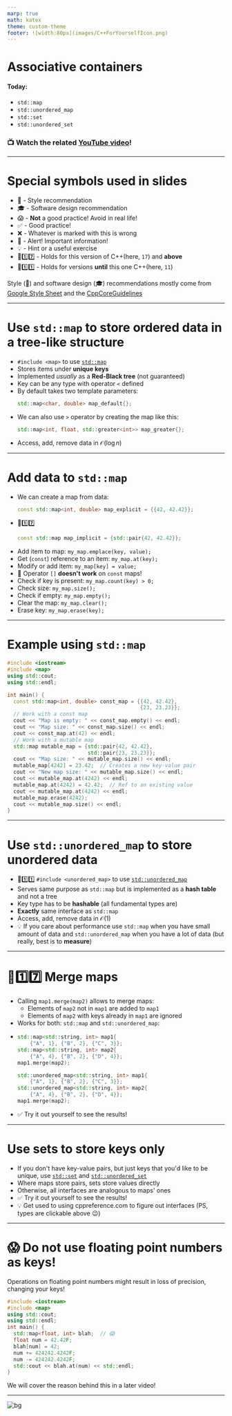 ```yaml
---
marp: true
math: katex
theme: custom-theme
footer: ![width:80px](images/C++ForYourselfIcon.png)
---
```


# Associative containers

#### Today:
- `std::map`
- `std::unordered_map`
- `std::set`
- `std::unordered_set`

### 📺 Watch the related [YouTube video](https://youtu.be/TCu76SYmVCg)! 

---
# Special symbols used in slides
- 🎨 - Style recommendation
- 🎓 - Software design recommendation
- 😱 - **Not** a good practice! Avoid in real life!
- ✅ - Good practice!
- ❌ - Whatever is marked with this is wrong
- 🚨 - Alert! Important information!
- 💡 - Hint or a useful exercise
- 🔼1️⃣7️⃣ - Holds for this version of C++(here, `17`) and **above**
- 🔽1️⃣1️⃣ - Holds for versions **until** this one C++(here, `11`)

Style (🎨) and software design (🎓) recommendations mostly come from [Google Style Sheet](https://google.github.io/styleguide/cppguide.html) and the [CppCoreGuidelines](https://isocpp.github.io/CppCoreGuidelines/CppCoreGuidelines)

---
# Use `std::map` to store ordered data in a tree-like structure
- `#include <map>` to use [`std::map`](https://en.cppreference.com/w/cpp/container/map)
- Stores items under **unique keys**
- Implemented _usually_ as a **Red-Black tree** (not guaranteed)
- Key can be any type with operator `<` defined
- By default takes two template parameters:
  <!-- 
  `CPP_SETUP_START`
  #include <map>
  int main() {
    $PLACEHOLDER
    return 0;
  }
  `CPP_SETUP_END`
  -->
  ```cpp
  std::map<char, double> map_default{};
  ```
- We can also use `>` operator by creating the map like this:
  <!-- 
  `CPP_SETUP_START`
  #include <map>
  int main() {
    $PLACEHOLDER
    return 0;
  }
  `CPP_SETUP_END`
  -->
  ```cpp
  std::map<int, float, std::greater<int>> map_greater{};
  ```
- Access, add, remove data in $\mathcal{O}(\log{}n)$
  
---
# Add data to `std::map`
- We can create a map from data:
  <!-- 
  `CPP_SETUP_START`
  #include <map>
  int main() {
    $PLACEHOLDER
    return 0;
  }
  `CPP_SETUP_END`
  -->
  ```cpp
  const std::map<int, double> map_explicit = {{42, 42.42}};
  ```
- 🔼1️⃣7️⃣
  <!-- 
  `CPP_SETUP_START`
  #include <map>
  int main() {
    $PLACEHOLDER
    return 0;
  }
  `CPP_SETUP_END`
  -->
  ```cpp
  const std::map map_implicit = {std::pair{42, 42.42}};
  ```
- Add item to map: `my_map.emplace(key, value);`
- Get (`const`) reference to an item: `my_map.at(key);`
- Modify or add item: `my_map[key] = value;`
- :rotating_light: Operator `[]` **doesn't work** on `const` maps!
- Check if key is present: `my_map.count(key) > 0;`
- Check size: `my_map.size();`
- Check if empty: `my_map.empty();`
- Clear the map: `my_map.clear();`
- Erase key: `my_map.erase(key);`

---

# Example using `std::map`
```cpp
#include <iostream>
#include <map>
using std::cout;
using std::endl;

int main() {
  const std::map<int, double> const_map = {{42, 42.42},
                                           {23, 23.23}};
  // Work with a const map
  cout << "Map is empty: " << const_map.empty() << endl;
  cout << "Map size: " << const_map.size() << endl;
  cout << const_map.at(42) << endl;
  // Work with a mutable map
  std::map mutable_map = {std::pair{42, 42.42},
                          std::pair{23, 23.23}};
  cout << "Map size: " << mutable_map.size() << endl;
  mutable_map[4242] = 23.42;  // Creates a new key-value pair
  cout << "New map size: " << mutable_map.size() << endl;
  cout << mutable_map.at(4242) << endl;
  mutable_map.at(4242) = 42.42;  // Ref to an existing value
  cout << mutable_map.at(4242) << endl;
  mutable_map.erase(4242);
  cout << mutable_map.size() << endl;
}
```
---
# Use `std::unordered_map` to store unordered data
- 🔼1️⃣1️⃣ `#include <unordered_map>`
  to use [`std::unordered_map`](https://en.cppreference.com/w/cpp/container/unordered_map)
- Serves same purpose as `std::map` but is implemented as a **hash table** and not a tree
- Key type has to be **hashable** (all fundamental types are)
- **Exactly** same interface as `std::map`
- Access, add, remove data in $\mathcal{O}(1)$
- 💡 If you care about performance use `std::map` when you have small amount of data and `std::unordered_map` when you have a lot of data (but really, best is to **measure**)

---
# 🔼1️⃣7️⃣ Merge maps
- Calling `map1.merge(map2)` allows to merge maps:
  - Elements of `map2` not in `map1` are added to `map1`
  - Elements of `map2` with keys already in `map1` are ignored
- Works for both: `std::map` and `std::unordered_map`:
- 
  <!-- 
  `CPP_SETUP_START`
  #include <string>
  #include <map>
  int main() {
    $PLACEHOLDER
    return 0;
  }
  `CPP_SETUP_END`
  -->
  ```cpp
  std::map<std::string, int> map1{
      {"A", 1}, {"B", 2}, {"C", 3}};
  std::map<std::string, int> map2{
      {"A", 4}, {"B", 2}, {"D", 4}};
  map1.merge(map2);
  ```
  <!-- 
  `CPP_SETUP_START`
  #include <string>
  #include <unordered_map>
  int main() {
    $PLACEHOLDER
    return 0;
  }
  `CPP_SETUP_END`
  -->
  ```cpp
  std::unordered_map<std::string, int> map1{
      {"A", 1}, {"B", 2}, {"C", 3}};
  std::unordered_map<std::string, int> map2{
      {"A", 4}, {"B", 2}, {"D", 4}};
  map1.merge(map2);
  ```
- ✅ Try it out yourself to see the results!

---
# Use sets to store keys only
- If you don't have key-value pairs, but just keys that you'd like to be unique, use [`std::set`](https://en.cppreference.com/w/cpp/container/set) and [`std::unordered_set`](https://en.cppreference.com/w/cpp/container/unordered_set)
- Where maps store pairs, sets store values directly
- Otherwise, all interfaces are analogous to maps' ones
- ✅ Try it out yourself to see the results!
- 💡 Get used to using cppreference.com to figure out interfaces (PS, types are clickable above :wink:)
---
# :scream: Do not use floating point numbers as keys!

Operations on floating point numbers might result in loss of precision, changing your keys!

```cpp
#include <iostream>
#include <map>
using std::cout;
using std::endl;
int main() {
  std::map<float, int> blah;  // 😱
  float num = 42.42F;
  blah[num] = 42;
  num += 424242.4242F;
  num -= 424242.4242F;
  std::cout << blah.at(num) << std::endl;
}
```
We will cover the reason behind this in a later video!

---

![bg](https://fakeimg.pl/1280x1024/226699/fff/?text=Good%20luck!&font=bebas)